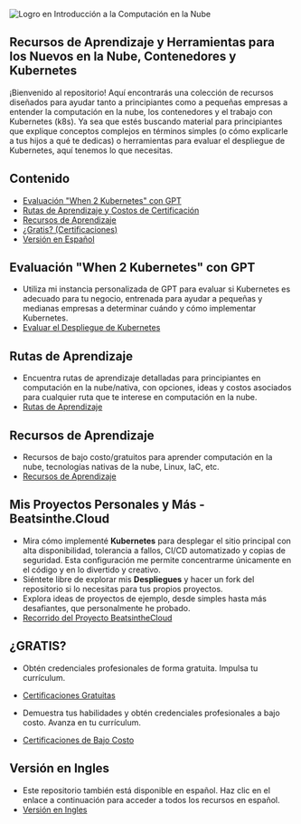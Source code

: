 ![Logro en Introducción a la Computación en la Nube](https://yt3.googleusercontent.com/oe2Q9wYI94GnBLTfNmVYR_0B2BvS3E4o6xHHlKZkyWC23EMelJuO32KBxKXAoC9x3jtym7gtwg=s900-c-k-c0x00ffffff-no-rj)

## Recursos de Aprendizaje y Herramientas para los Nuevos en la Nube, Contenedores y Kubernetes

¡Bienvenido al repositorio! Aquí encontrarás una colección de recursos diseñados para ayudar tanto a principiantes como a pequeñas empresas a entender la computación en la nube, los contenedores y el trabajo con Kubernetes (k8s). Ya sea que estés buscando material para principiantes que explique conceptos complejos en términos simples (o cómo explicarle a tus hijos a qué te dedicas) o herramientas para evaluar el despliegue de Kubernetes, aquí tenemos lo que necesitas.

## Contenido

- [Evaluación "When 2 Kubernetes" con GPT](#When-2-K8s-Evaluation-GPT)
- [Rutas de Aprendizaje y Costos de Certificación](#learning-pathways)
- [Recursos de Aprendizaje](#learning-resources)
- [¿Gratis? (Certificaciones)](#for-free)
- [Versión en Español](#spanish-version)

## Evaluación "When 2 Kubernetes" con GPT
- Utiliza mi instancia personalizada de GPT para evaluar si Kubernetes es adecuado para tu negocio, entrenada para ayudar a pequeñas y medianas empresas a determinar cuándo y cómo implementar Kubernetes.
- [Evaluar el Despliegue de Kubernetes](https://github.com/catinahat85/GitGudAtCloudNative/blob/Spanish/Projects/When-2-K8s-Evaluation-GPT.md)

## Rutas de Aprendizaje
- Encuentra rutas de aprendizaje detalladas para principiantes en computación en la nube/nativa, con opciones, ideas y costos asociados para cualquier ruta que te interese en computación en la nube.
- [Rutas de Aprendizaje](https://github.com/catinahat85/GitGudAtCloudNative/blob/Spanish/learning-pathways/README.md)

## Recursos de Aprendizaje
- Recursos de bajo costo/gratuitos para aprender computación en la nube, tecnologías nativas de la nube, Linux, IaC, etc.
- [Recursos de Aprendizaje](https://github.com/catinahat85/GitGudAtCloudNative/blob/Spanish/learning-resources/README.md)

## Mis Proyectos Personales y Más - Beatsinthe.Cloud
- Mira cómo implementé **Kubernetes** para desplegar el sitio principal con alta disponibilidad, tolerancia a fallos, CI/CD automatizado y copias de seguridad. Esta configuración me permite concentrarme únicamente en el código y en lo divertido y creativo.
- Siéntete libre de explorar mis **Despliegues** y hacer un fork del repositorio si lo necesitas para tus propios proyectos.
- Explora ideas de proyectos de ejemplo, desde simples hasta más desafiantes, que personalmente he probado.
- [Recorrido del Proyecto BeatsintheCloud](https://github.com/catinahat85/GitGudAtCloudNative/blob/Spanish/Projects/)

## ¿GRATIS?
- Obtén credenciales profesionales de forma gratuita. Impulsa tu currículum.
- [Certificaciones Gratuitas](https://github.com/catinahat85/GitGudAtCloudNative/tree/Spanish/learning-resources/freecertifications)

- Demuestra tus habilidades y obtén credenciales profesionales a bajo costo. Avanza en tu currículum.
- [Certificaciones de Bajo Costo](https://github.com/catinahat85/GitGudAtCloudNative/tree/Spanish/learning-resources/lowcostcertifications)

## Versión en Ingles
- Este repositorio también está disponible en español. Haz clic en el enlace a continuación para acceder a todos los recursos en español.
- [Versión en Ingles](https://github.com/catinahat85/GitGudAtCloudNative/blob/main/README.md)
